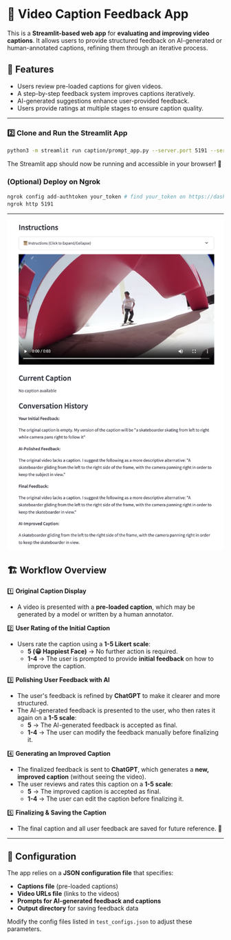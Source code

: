 # 📌 Video Caption Feedback App

This is a **Streamlit-based web app** for **evaluating and improving video captions**. It allows users to provide structured feedback on AI-generated or human-annotated captions, refining them through an iterative process.

## 🚀 Features
- Users review pre-loaded captions for given videos.
- A step-by-step feedback system improves captions iteratively.
- AI-generated suggestions enhance user-provided feedback.
- Users provide ratings at multiple stages to ensure caption quality.

---

<!-- ## 🛠 Installation Guide

### **1️⃣ Install Required Packages**
Ensure **Python 3.8+** is installed, then install the necessary dependencies:
```bash
python3 -m pip install streamlit openai streamlit-feedback
python3 -m pip install torch torchvision torchaudio
python3 -m pip install opencv-python-headless numpy
python3 -m pip install -q -U google-genai
``` -->

### **2️⃣ Clone and Run the Streamlit App**
```bash
python3 -m streamlit run caption/prompt_app.py --server.port 5191 --server.address 0.0.0.0
```
The Streamlit app should now be running and accessible in your browser! 🎉

### **(Optional) Deploy on Ngrok**
```bash
ngrok config add-authtoken your_token # find your_token on https://dashboard.ngrok.com/get-started/setup/
ngrok http 5191
```

---

![image.png](image.png)

## 🏗️ Workflow Overview

1️⃣ **Original Caption Display**  
- A video is presented with a **pre-loaded caption**, which may be generated by a model or written by a human annotator.  

2️⃣ **User Rating of the Initial Caption**  
- Users rate the caption using a **1-5 Likert scale**:
  - **5 (😀 Happiest Face)** → No further action is required.
  - **1-4** → The user is prompted to provide **initial feedback** on how to improve the caption.

3️⃣ **Polishing User Feedback with AI**  
- The user's feedback is refined by **ChatGPT** to make it clearer and more structured.  
- The AI-generated feedback is presented to the user, who then rates it again on a **1-5 scale**:
  - **5** → The AI-generated feedback is accepted as final.  
  - **1-4** → The user can modify the feedback manually before finalizing it.

4️⃣ **Generating an Improved Caption**  
- The finalized feedback is sent to **ChatGPT**, which generates a **new, improved caption** (without seeing the video).  
- The user reviews and rates this caption on a **1-5 scale**:
  - **5** → The improved caption is accepted as final.  
  - **1-4** → The user can edit the caption before finalizing it.

5️⃣ **Finalizing & Saving the Caption**  
- The final caption and all user feedback are saved for future reference. 🎯

---

## 🔧 Configuration
The app relies on a **JSON configuration file** that specifies:
- **Captions file** (pre-loaded captions)
- **Video URLs file** (links to the videos)
- **Prompts for AI-generated feedback and captions**
- **Output directory** for saving feedback data

Modify the config files listed in `test_configs.json` to adjust these parameters.